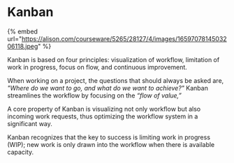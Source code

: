 # Kanban

{% embed url="https://alison.com/courseware/5265/28127/4/images/1659707814503206118.jpeg" %}

Kanban is based on four principles: visualization of workflow, limitation of work in progress, focus on flow, and continuous improvement.

When working on a project, the questions that should always be asked are, _"Where do we want to go, and what do we want to achieve?"_  Kanban streamlines the workflow by focusing on the _“flow of value,”_

A core property of Kanban is visualizing not only workflow but also incoming work requests, thus optimizing the workflow system in a significant way.&#x20;

Kanban recognizes that the key to success is limiting work in progress (WIP); new work is only drawn into the workflow when there is available capacity.

